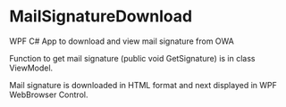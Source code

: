 # MailSignatureDownload
WPF C# App to download and view mail signature from OWA

Function to get mail signature (public void GetSignature) is in class ViewModel.

Mail signature is downloaded in HTML format and next displayed in WPF WebBrowser Control.
